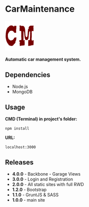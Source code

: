 # CarMaintenance  
### ![alt text](https://raw.githubusercontent.com/therodzyn/CarMaintenance/master/public/img/favicon-96x96.png)
**Automatic car management system.**

## Dependencies
+ Node.js
+ MongoDB

## Usage
**CMD (Terminal) in project's folder:**
```
npm install
```

**URL:**
```
localhost:3000
```

## Releases
+ **4.0.0** - Backbone - Garage Views
+ **3.0.0** - Login and Registration
+ **2.0.0** - All static sites with full RWD
+ **1.2.0** - Bootstrap
+ **1.1.0** - GruntJS & SASS
+ **1.0.0** - main site 
